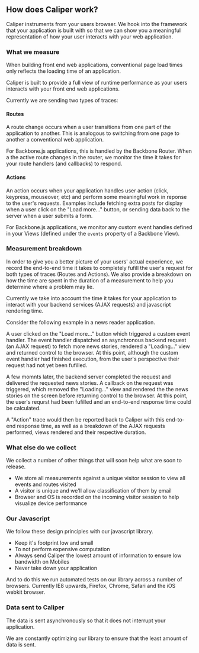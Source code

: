 ## How does Caliper work?

Caliper instruments from your users browser. We hook into the framework that your application is built with so that we can show you a meaningful representation of how your user interacts with your web application.

### What we measure

When building front end web applications, conventional page load times only reflects the loading time of an application.

Caliper is built to provide a full view of runtime performance as your users interacts with your front end web applications.

Currently we are sending two types of traces:

#### <i class="ss-signpost"></i> Routes

A route change occurs when a user transitions from one part of the application to another. This is analogous to switching from one page to another a conventional web application.

For Backbone.js applications, this is handled by the Backbone Router. When a the active route changes in the router, we monitor the time it takes for your route handlers (and callbacks) to respond.

#### <i class="ss-cursor"></i> Actions

An action occurs when your application handles user action (click, keypress, mouseover, etc) and perform some meaningful work in reponse to the user's requests. Examples include fetching extra posts for display when a user click on the "Load more..." button, or sending data back to the server when a user submits a form.

For Backbone.js applications, we monitor any custom event handles defined in your Views (defined under the `events` property of a Backbone View).

### Measurement breakdown

In order to give you a better picture of your users' actual experience, we record the end-to-end time it takes to completely fufill the user's request for both types of traces (Routes and Actions). We also provide a breakdown on how the time are spent in the duration of a measurement to help you determine where a problem may lie.

Currently we take into account the time it takes for your application to interact with your backend services (AJAX requests) and javascript rendering time.

Consider the following example in a news reader application.

A user clicked on the "Load more..." button which triggered a custom event handler. The event handler dispatched an asynchronous backend request (an AJAX request) to fetch more news stories, rendered a "Loading..." view and returned control to the browser. At this point, although the custom event handler had finished execution, from the user's perspective their request had not yet been fufilled.

A few momnts later, the backend server completed the request and delivered the requested news stories. A callback on the request was triggered, which removed the "Loading..." view and rendered the the news stories on the screen before returning control to the browser. At this point, the user's requrst had been fufilled and an end-to-end response time could be calculated.

A "Action" trace would then be reported back to Caliper with this end-to-end response time, as well as a breakdown of the AJAX requests performed, views rendered and their respective duration.

### What else do we collect

We collect a number of other things that will soon help what are soon to release.

  - We store all measurements against a unique visitor session to view all events and routes visited
  - A visitor is unique and we'll allow classification of them by email
  - Browser and OS is recorded on the incoming visitor session to help visualize device performance

### Our Javascript

We follow these design principles with our javascript library.

  - Keep it's footprint low and small
  - To not perform expensive computation
  - Always send Caliper the lowest amount of information to ensure low bandwidth on Mobiles
  - Never take down your application

And to do this we run automated tests on our library across a number of browsers. Currently IE8 upwards, Firefox, Chrome, Safari and the iOS webkit browser.

### Data sent to Caliper

The data is sent asynchronously so that it does not interrupt your application.

We are constantly optimizing our library to ensure that the least amount of data is sent.